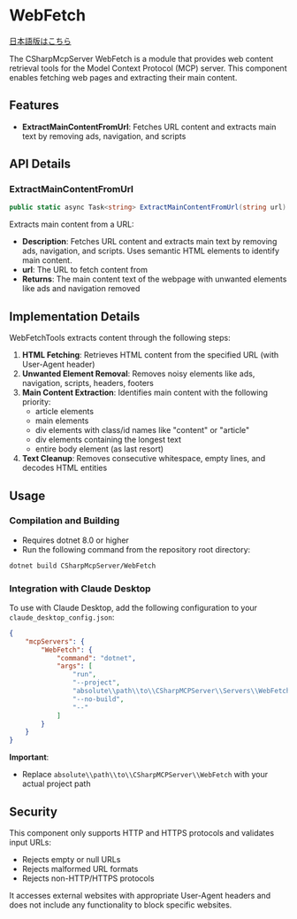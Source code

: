 ﻿# WebFetch

[日本語版はこちら](README.ja.md)

The CSharpMcpServer WebFetch is a module that provides web content retrieval tools for the Model Context Protocol (MCP) server. This component enables fetching web pages and extracting their main content.

## Features
- **ExtractMainContentFromUrl**: Fetches URL content and extracts main text by removing ads, navigation, and scripts

## API Details

### ExtractMainContentFromUrl
```csharp
public static async Task<string> ExtractMainContentFromUrl(string url)
```
Extracts main content from a URL:
- **Description**: Fetches URL content and extracts main text by removing ads, navigation, and scripts. Uses semantic HTML elements to identify main content.
- **url**: The URL to fetch content from
- **Returns**: The main content text of the webpage with unwanted elements like ads and navigation removed

## Implementation Details

WebFetchTools extracts content through the following steps:

1. **HTML Fetching**: Retrieves HTML content from the specified URL (with User-Agent header)
2. **Unwanted Element Removal**: Removes noisy elements like ads, navigation, scripts, headers, footers
3. **Main Content Extraction**: Identifies main content with the following priority:
   - article elements
   - main elements
   - div elements with class/id names like "content" or "article"
   - div elements containing the longest text
   - entire body element (as last resort)
4. **Text Cleanup**: Removes consecutive whitespace, empty lines, and decodes HTML entities

## Usage

### Compilation and Building
- Requires dotnet 8.0 or higher
- Run the following command from the repository root directory:

```bash
dotnet build CSharpMcpServer/WebFetch
```

### Integration with Claude Desktop
To use with Claude Desktop, add the following configuration to your `claude_desktop_config.json`:

```json
{
    "mcpServers": {
        "WebFetch": {
            "command": "dotnet",
            "args": [
                "run",
                "--project",
                "absolute\\path\\to\\CSharpMCPServer\\Servers\\WebFetch",
                "--no-build",
                "--"
            ]
        }
    }
}
```

**Important**: 
- Replace `absolute\\path\\to\\CSharpMCPServer\\WebFetch` with your actual project path

## Security

This component only supports HTTP and HTTPS protocols and validates input URLs:
- Rejects empty or null URLs
- Rejects malformed URL formats
- Rejects non-HTTP/HTTPS protocols

It accesses external websites with appropriate User-Agent headers and does not include any functionality to block specific websites.